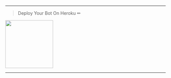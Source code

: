 ---
> Deploy Your Bot On Heroku ✏
<div align="left"><a href="https://dashboard.heroku.com/new?template=https://github.com/ravindu01manoj/Deploy-Xnxx-b"><img src="https://i.ibb.co/WPRfjrZ/c6eb7d6b6606.png" width="150" ></a></div>

***
